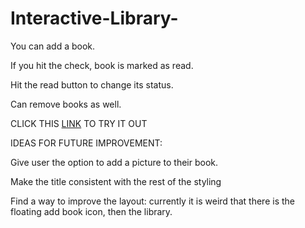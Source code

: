# Interactive-Library-
You can add a book. 


If you hit the check, book is marked as read. 


Hit the read button to change its status. 


Can remove books as well. 


CLICK THIS [LINK](https://macaroonforu.github.io/Interactive-Library-/) TO TRY IT OUT

IDEAS FOR FUTURE IMPROVEMENT: 

Give user the option to add a picture to their book.


Make the title consistent with the rest of the styling


Find a way to improve the layout: currently it is weird that there is the floating add book icon, then the library. 
